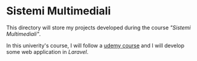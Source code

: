 # Sistemi Multimediali

This directory will store my projects developed during the course *"Sistemi Multimediali"*.

In this univerity's course, I will follow a [udemy course](https://www.udemy.com/course/laravel-7-for-beginners-practical-course/) and I will develop some web application in *Laravel*.
